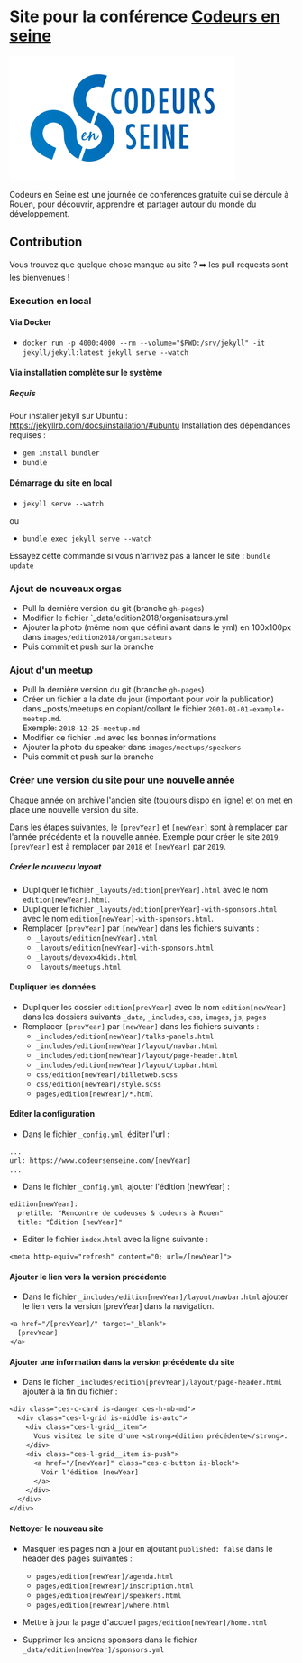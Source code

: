 # Site pour la conférence [Codeurs en seine](http://www.codeursenseine.com)

![Logotype de Codeurs en Seine](images/codeurs-en-seine-logo.png)

Codeurs en Seine est une journée de conférences gratuite qui se déroule à Rouen,
pour découvrir, apprendre et partager autour du monde du développement.

## Contribution

Vous trouvez que quelque chose manque au site ? ➡️ les pull requests sont les bienvenues !

### Execution en local

#### Via Docker

- `docker run -p 4000:4000 --rm --volume="$PWD:/srv/jekyll" -it jekyll/jekyll:latest jekyll serve --watch`

#### Via installation complète sur le système

##### Requis

Pour installer jekyll sur Ubuntu : https://jekyllrb.com/docs/installation/#ubuntu
Installation des dépendances requises :

- `gem install bundler`
- `bundle`

#### Démarrage du site en local

- `jekyll serve --watch`

ou

- `bundle exec jekyll serve --watch`

Essayez cette commande si vous n'arrivez pas à lancer le site : `bundle update`

### Ajout de nouveaux orgas

- Pull la dernière version du git (branche `gh-pages`)
- Modifier le fichier `\_data/edition2018/organisateurs.yml
- Ajouter la photo (même nom que défini avant dans le yml) en 100x100px dans `images/edition2018/organisateurs`
- Puis commit et push sur la branche

### Ajout d'un meetup

- Pull la dernière version du git (branche `gh-pages`)
- Créer un fichier a la date du jour (important pour voir la publication) dans \_posts/meetups en copiant/collant le fichier `2001-01-01-example-meetup.md`.  
  Exemple: `2018-12-25-meetup.md`
- Modifier ce fichier `.md` avec les bonnes informations
- Ajouter la photo du speaker dans `images/meetups/speakers`
- Puis commit et push sur la branche

### Créer une version du site pour une nouvelle année

Chaque année on archive l'ancien site (toujours dispo en ligne) et on met en place une nouvelle version du site.

Dans les étapes suivantes, le `[prevYear]` et `[newYear]` sont à remplacer par l'année précédente et la nouvelle année. Exemple pour créer le site `2019`, `[prevYear]` est à remplacer par `2018` et `[newYear]` par `2019`.

##### Créer le nouveau layout

- Dupliquer le fichier `_layouts/edition[prevYear].html` avec le nom `edition[newYear].html`.
- Dupliquer le fichier `_layouts/edition[prevYear]-with-sponsors.html` avec le nom `edition[newYear]-with-sponsors.html`.
- Remplacer `[prevYear]` par `[newYear]` dans les fichiers suivants :
  - `_layouts/edition[newYear].html`
  - `_layouts/edition[newYear]-with-sponsors.html`
  - `_layouts/devoxx4kids.html`
  - `_layouts/meetups.html`

#### Dupliquer les données

- Dupliquer les dossier `edition[prevYear]` avec le nom `edition[newYear]` dans les dossiers suivants `_data`, `_includes`, `css`, `images`, `js`, `pages`
- Remplacer `[prevYear]` par `[newYear]` dans les fichiers suivants :
  - `_includes/edition[newYear]/talks-panels.html`
  - `_includes/edition[newYear]/layout/navbar.html`
  - `_includes/edition[newYear]/layout/page-header.html`
  - `_includes/edition[newYear]/layout/topbar.html`
  - `css/edition[newYear]/billetweb.scss`
  - `css/edition[newYear]/style.scss`
  - `pages/edition[newYear]/*.html`

#### Editer la configuration

- Dans le fichier `_config.yml`, éditer l'url :

```
...
url: https://www.codeursenseine.com/[newYear]
...
```

- Dans le fichier `_config.yml`, ajouter l'édition [newYear] :

```
edition[newYear]:
  pretitle: "Rencontre de codeuses & codeurs à Rouen"
  title: "Édition [newYear]"
```

- Editer le fichier `index.html` avec la ligne suivante :

```
<meta http-equiv="refresh" content="0; url=/[newYear]">
```

#### Ajouter le lien vers la version précédente

- Dans le fichier `_includes/edition[newYear]/layout/navbar.html` ajouter le lien vers la version [prevYear] dans la navigation.

```
<a href="/[prevYear]/" target="_blank">
  [prevYear]
</a>
```

#### Ajouter une information dans la version précédente du site

- Dans le ficher `_includes/edition[prevYear]/layout/page-header.html` ajouter à la fin du fichier :

```
<div class="ces-c-card is-danger ces-h-mb-md">
  <div class="ces-l-grid is-middle is-auto">
    <div class="ces-l-grid__item">
      Vous visitez le site d'une <strong>édition précédente</strong>.
    </div>
    <div class="ces-l-grid__item is-push">
      <a href="/[newYear]" class="ces-c-button is-block">
        Voir l'édition [newYear]
      </a>
    </div>
  </div>
</div>
```

#### Nettoyer le nouveau site

- Masquer les pages non à jour en ajoutant `published: false` dans le header des pages suivantes :

  - `pages/edition[newYear]/agenda.html`
  - `pages/edition[newYear]/inscription.html`
  - `pages/edition[newYear]/speakers.html`
  - `pages/edition[newYear]/where.html`

- Mettre à jour la page d'accueil `pages/edition[newYear]/home.html`

- Supprimer les anciens sponsors dans le fichier `_data/edition[newYear]/sponsors.yml`
